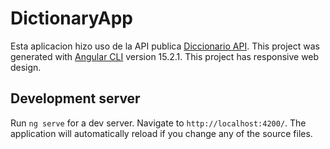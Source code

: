 # DictionaryApp

Esta aplicacion hizo uso de la API publica [Diccionario API](https://dictionaryapi.dev/).
This project was generated with [Angular CLI](https://github.com/angular/angular-cli) version 15.2.1.
This project has responsive web design.

## Development server

Run `ng serve` for a dev server. Navigate to `http://localhost:4200/`. The application will automatically reload if you change any of the source files.
